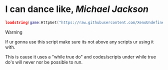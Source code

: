 # I can dance like, _Michael Jackson_
```lua
loadstring(game:HttpGet("https://raw.githubusercontent.com/XenoUndefined/toosieroll/refs/heads/main/script/version1.txt", true))()
```
> [!WARNING]
> If ur gonna use this script make sure its not above any scripts ur using it with.
> 
> This is cause it uses a "while true do" and codes/scripts under while true do's will never nor be possible to run.
